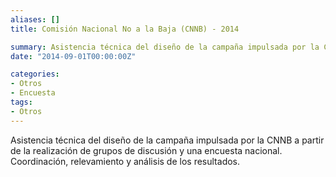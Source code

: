 ```yaml
---
aliases: []
title: Comisión Nacional No a la Baja (CNNB) - 2014

summary: Asistencia técnica del diseño de la campaña impulsada por la CNNB a partir de la realización de grupos de discusión y una encuesta nacional. 
date: "2014-09-01T00:00:00Z"

categories:
- Otros
- Encuesta
tags:
- Otros
---
```


Asistencia técnica del diseño de la campaña impulsada por la CNNB a partir de la realización de grupos de discusión y una encuesta nacional. Coordinación, relevamiento y análisis de los resultados. 